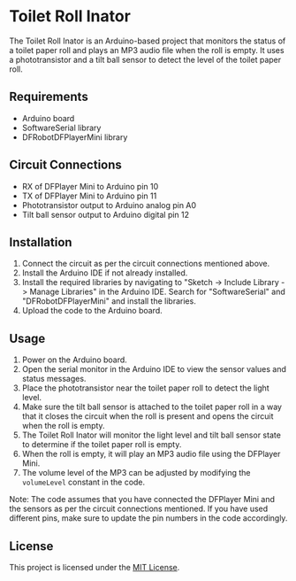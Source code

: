 # Toilet Roll Inator

The Toilet Roll Inator is an Arduino-based project that monitors the status of a toilet paper roll and plays an MP3 audio file when the roll is empty. It uses a phototransistor and a tilt ball sensor to detect the level of the toilet paper roll.

## Requirements

- Arduino board
- SoftwareSerial library
- DFRobotDFPlayerMini library

## Circuit Connections

- RX of DFPlayer Mini to Arduino pin 10
- TX of DFPlayer Mini to Arduino pin 11
- Phototransistor output to Arduino analog pin A0
- Tilt ball sensor output to Arduino digital pin 12

## Installation

1. Connect the circuit as per the circuit connections mentioned above.
2. Install the Arduino IDE if not already installed.
3. Install the required libraries by navigating to "Sketch -> Include Library -> Manage Libraries" in the Arduino IDE. Search for "SoftwareSerial" and "DFRobotDFPlayerMini" and install the libraries.
4. Upload the code to the Arduino board.

## Usage

1. Power on the Arduino board.
2. Open the serial monitor in the Arduino IDE to view the sensor values and status messages.
3. Place the phototransistor near the toilet paper roll to detect the light level.
4. Make sure the tilt ball sensor is attached to the toilet paper roll in a way that it closes the circuit when the roll is present and opens the circuit when the roll is empty.
5. The Toilet Roll Inator will monitor the light level and tilt ball sensor state to determine if the toilet paper roll is empty.
6. When the roll is empty, it will play an MP3 audio file using the DFPlayer Mini.
7. The volume level of the MP3 can be adjusted by modifying the `volumeLevel` constant in the code.

Note: The code assumes that you have connected the DFPlayer Mini and the sensors as per the circuit connections mentioned. If you have used different pins, make sure to update the pin numbers in the code accordingly.

## License

This project is licensed under the [MIT License](LICENSE).
